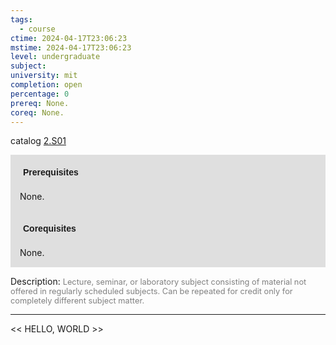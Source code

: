 ```yaml
---
tags:
  - course
ctime: 2024-04-17T23:06:23
mstime: 2024-04-17T23:06:23
level: undergraduate
subject: 
university: mit
completion: open
percentage: 0
prereq: None.
coreq: None.
---
```


catalog [2.S01](http://student.mit.edu/catalog/m2a.html#2.S01)

<span style="display: block; padding: 15px; background-color: rgb(100, 100, 100, 0.2);"><font id="m_prereq1826_0" style="display: block; font-family: Arial, sans-serif; font-weight: bold; padding: 5px">Prerequisites</font><br><span id="prereq1826_0">None.</span></span>
<span style="display: block; padding: 15px; background-color: rgb(100, 100, 100, 0.2);"><font id="m_coreq1826_0" style="display: block; font-family: Arial, sans-serif; font-weight: bold; padding: 5px">Corequisites</font><br><span id="coreq1826_0">None.</span></span>

<font style="">Description:</font>
<font style="color: grey; font-size: 0.8rem;">Lecture, seminar, or laboratory subject consisting of material not offered in regularly scheduled subjects. Can be repeated for credit only for completely different subject matter.</font>



---

<< HELLO, WORLD >>
